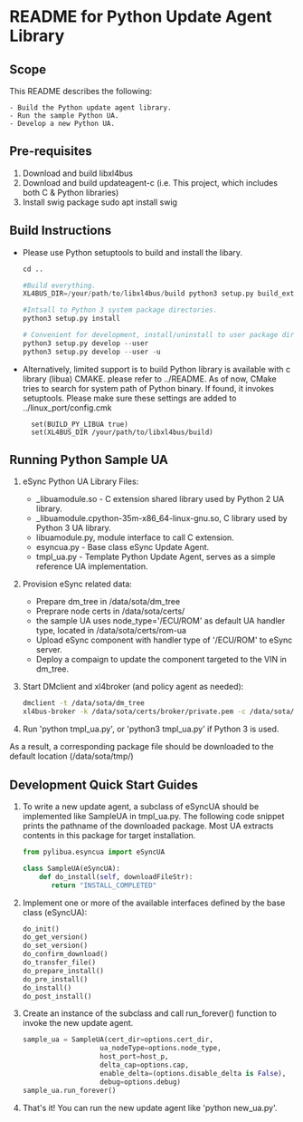 # README for Python Update Agent Library

## Scope

This README describes the following:

    - Build the Python update agent library.
    - Run the sample Python UA.
    - Develop a new Python UA.

## Pre-requisites

1. Download and build libxl4bus
1. Download and build updateagent-c (i.e. This project, which includes both C & Python libraries)
1. Install swig package
    sudo apt install swig

## Build Instructions

- Please use Python setuptools to build and install the libary.

    ```python
    cd ..

    #Build everything.
    XL4BUS_DIR=/your/path/to/libxl4bus/build python3 setup.py build_ext

    #Intsall to Python 3 system package directories.
    python3 setup.py install

    # Convenient for development, install/uninstall to user package directories.
    python3 setup.py develop --user
    python3 setup.py develop --user -u
    ```

- Alternatively, limited support is to build Python library is available with c library (libua) CMAKE. please refer to ../README. As of now, CMake tries to search for system path of Python binary. If found, it invokes setuptools. Please make sure these settings are added to ../linux_port/config.cmk

        set(BUILD_PY_LIBUA true)
        set(XL4BUS_DIR /your/path/to/libxl4bus/build)

## Running Python Sample UA

1. eSync Python UA Library Files:

    - _libuamodule.so - C extension shared library used by Python 2 UA library.
    - _libuamodule.cpython-35m-x86_64-linux-gnu.so, C library used by Python 3 UA library.
    - libuamodule.py, module interface to call C extension.
    - esyncua.py - Base class eSync Update Agent.  
    - tmpl_ua.py - Template Python Update Agent, serves as  a simple reference UA implementation.  

2. Provision eSync related data:

    - Prepare dm_tree in /data/sota/dm_tree
    - Preprare node certs in /data/sota/certs/
    - the sample UA uses node_type='/ECU/ROM' as default UA handler type, located in /data/sota/certs/rom-ua
    - Upload eSync component with handler type of '/ECU/ROM' to eSync server.
    - Deploy a compaign to update the component targeted to the VIN in dm_tree.

3. Start DMclient and xl4broker (and policy agent as needed):

    ```bash
    dmclient -t /data/sota/dm_tree
    xl4bus-broker -k /data/sota/certs/broker/private.pem -c /data/sota/certs/broker/cert.pem -t /data/sota/certs/ca/ca.pem
    ```

4. Run 'python tmpl_ua.py', or  'python3 tmpl_ua.py' if Python 3 is used.

As a result, a corresponding package file should be downloaded to the default location (/data/sota/tmp/)

## Development Quick Start Guides

1. To write a new update agent, a subclass of eSyncUA should be implemented like SampleUA in tmpl_ua.py. The following code snippet prints the pathname of the downloaded package. Most UA extracts contents in this package for target installation.

    ```python
    from pylibua.esyncua import eSyncUA

    class SampleUA(eSyncUA):
        def do_install(self, downloadFileStr):
           return "INSTALL_COMPLETED"
    ```

1. Implement one or more of the available interfaces defined by the base class (eSyncUA):

    ```python
    do_init()
    do_get_version()
    do_set_version()
    do_confirm_download()
    do_transfer_file()
    do_prepare_install()
    do_pre_install()
    do_install()
    do_post_install()
    ```

1. Create an instance of the subclass and call run_forever() function to invoke the new update agent.

    ```python
    sample_ua = SampleUA(cert_dir=options.cert_dir,
                       ua_nodeType=options.node_type,
                       host_port=host_p,
                       delta_cap=options.cap,
                       enable_delta=(options.disable_delta is False),
                       debug=options.debug)
    sample_ua.run_forever()
    ```

1. That's it! You can run the new update agent like 'python new_ua.py'.
